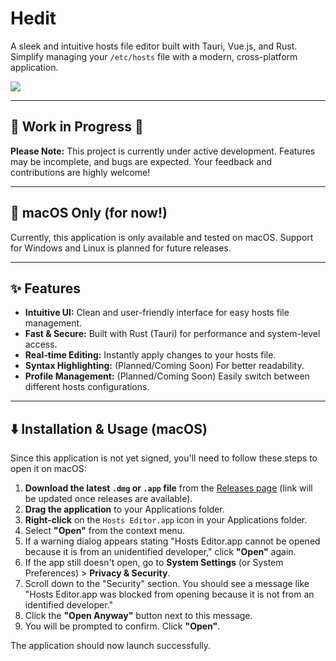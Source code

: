 # Hedit

A sleek and intuitive hosts file editor built with Tauri, Vue.js, and Rust. Simplify managing your `/etc/hosts` file with a modern, cross-platform application.

![](https://github.com/user-attachments/assets/50f58bdb-aecb-4852-a820-bf3edd5441a9)

---

## 🚧 Work in Progress 🚧

**Please Note:** This project is currently under active development. Features may be incomplete, and bugs are expected. Your feedback and contributions are highly welcome!

---

## 🍎 macOS Only (for now!)

Currently, this application is only available and tested on macOS. Support for Windows and Linux is planned for future releases.

---

## ✨ Features

*   **Intuitive UI:** Clean and user-friendly interface for easy hosts file management.
*   **Fast & Secure:** Built with Rust (Tauri) for performance and system-level access.
*   **Real-time Editing:** Instantly apply changes to your hosts file.
*   **Syntax Highlighting:** (Planned/Coming Soon) For better readability.
*   **Profile Management:** (Planned/Coming Soon) Easily switch between different hosts configurations.

---

## ⬇️ Installation & Usage (macOS)

Since this application is not yet signed, you'll need to follow these steps to open it on macOS:

1.  **Download the latest `.dmg` or `.app` file** from the [Releases page](https://github.com/valtlfelipe/hedit/releases) (link will be updated once releases are available).
2.  **Drag the application** to your Applications folder.
3.  **Right-click** on the `Hosts Editor.app` icon in your Applications folder.
4.  Select **"Open"** from the context menu.
5.  If a warning dialog appears stating "Hosts Editor.app cannot be opened because it is from an unidentified developer," click **"Open"** again.
6.  If the app still doesn't open, go to **System Settings** (or System Preferences) > **Privacy & Security**.
7.  Scroll down to the "Security" section. You should see a message like "Hosts Editor.app was blocked from opening because it is not from an identified developer."
8.  Click the **"Open Anyway"** button next to this message.
9.  You will be prompted to confirm. Click **"Open"**.

The application should now launch successfully.